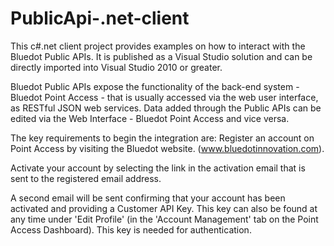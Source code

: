 PublicApi-.net-client
=====================

This c#.net client project provides examples on how to interact with the Bluedot Public APIs. It is published as a Visual Studio solution and can be directly imported into Visual Studio 2010 or greater.

Bluedot Public APIs expose the functionality of the back-end system - Bluedot Point Access - that is usually accessed via the web user interface, as RESTful JSON web services. Data added through the Public APIs can be edited via the Web Interface - Bluedot Point Access and vice versa.

The key requirements to begin the integration are: Register an account on Point Access by visiting the Bluedot website. (www.bluedotinnovation.com). 

Activate your account by selecting the link in the activation email that is sent to the registered email address. 

A second email will be sent confirming that your account has been activated and providing a Customer API Key. This key can also be found at any time under 'Edit Profile' (in the 'Account Management' tab on the Point Access Dashboard). This key is needed for authentication.

